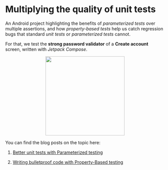 # Multiplying the quality of unit tests
An Android project highlighting the benefits of *parameterized tests* over multiple assertions, and how *property-based tests* help us catch regression bugs that standard *unit tests* or *parameterized tests* cannot.

For that, we test the **strong password validator** of a **Create account** screen, written with *Jetpack Compose*.

<p align="center">
<img width="250" src="https://user-images.githubusercontent.com/6097181/169895372-f21adba4-5478-4bd4-8b9d-3676da049d4d.gif">
</p>

You can find the blog posts on the topic here:

1) [Better unit tests with Parameterized testing](https://sergiosastre.hashnode.dev/better-unit-tests-with-parameterized-testing)

2) [Writing bulletproof code with Property-Based testing](https://sergiosastre.hashnode.dev/writing-bulletproof-code-with-property-based-testing-pbt)
